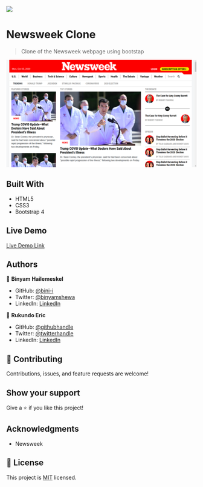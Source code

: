 ![](https://img.shields.io/badge/Microverse-blueviolet)

# Newsweek Clone

> Clone of the Newsweek webpage using bootstap

![screenshot](app_screenshot.png)

## Built With

- HTML5
- CSS3
- Bootstrap 4

## Live Demo

[Live Demo Link](https://bini-i.github.io/Newsweek-Clone/index)

## Authors

👤 **Binyam Hailemeskel**

- GitHub: [@bini-i](https://github.com/bini-i)
- Twitter: [@binyamshewa](https://twitter.com/binyamshewa)
- LinkedIn: [LinkedIn](https://www.linkedin.com/in/binyam-hailemeskel-728048151/)

👤 **Rukundo Eric**

- GitHub: [@githubhandle](https://github.com/rukundoeric)
- Twitter: [@twitterhandle](https://twitter.com/rukundoeric005)
- LinkedIn: [LinkedIn](https://www.linkedin.com/in/rukundo-eric-000bba181/)

## 🤝 Contributing

Contributions, issues, and feature requests are welcome!

## Show your support

Give a ⭐️ if you like this project!

## Acknowledgments

- Newsweek

## 📝 License

This project is [MIT](lic.url) licensed.

